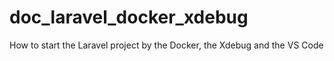 # doc_laravel_docker_xdebug
How to start the Laravel project by the Docker, the Xdebug and the VS Code
